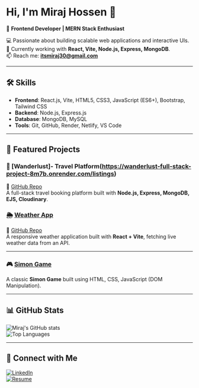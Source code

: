 # Hi, I'm Miraj Hossen 👋  
🚀 **Frontend Developer | MERN Stack Enthusiast**

💻 Passionate about building scalable web applications and interactive UIs.  
🌱 Currently working with **React, Vite, Node.js, Express, MongoDB**.  
📫 Reach me: **itsmiraj30@gmail.com**

---

## 🛠 Skills
- **Frontend**: React.js, Vite, HTML5, CSS3, JavaScript (ES6+), Bootstrap, Tailwind CSS  
- **Backend**: Node.js, Express.js  
- **Database**: MongoDB, MySQL  
- **Tools**: Git, GitHub, Render, Netlify, VS Code  

---

## 📌 Featured Projects

### 🏡 [Wanderlust]-  Travel Platform(https://wanderlust-full-stack-project-8m7b.onrender.com/listings)  
📂 [GitHub Repo](link-to-repo)  
A full-stack travel booking platform built with **Node.js, Express, MongoDB, EJS, Cloudinary**.  




### 🌦 [Weather App](https://weather-app-with-react-7zbv.onrender.com)  
📂 [GitHub Repo](https://github.com/mirajhossen/Weather-App---with-React)  
A responsive weather application built with **React + Vite**, fetching live weather data from an API.  


---

### 🎮 [Simon Game](https://github.com/mirajhossen/Simon-Game-With-Dom)  
A classic **Simon Game** built using HTML, CSS, JavaScript (DOM Manipulation).  


---


## 📊 GitHub Stats
![Miraj's GitHub stats](https://github-readme-stats.vercel.app/api?username=mirajhossen&show_icons=true&theme=tokyonight)  
![Top Languages](https://github-readme-stats.vercel.app/api/top-langs/?username=mirajhossen&layout=compact&theme=tokyonight)

---

## 🔗 Connect with Me
[![LinkedIn](https://img.shields.io/badge/LinkedIn-blue?style=for-the-badge&logo=linkedin)](https://www.linkedin.com/in/miraj-hossen-b3987a208/)  
[![Resume](https://img.shields.io/badge/Resume-Download-red?style=for-the-badge&logo=adobeacrobatreader)](link-to-your-resume)
